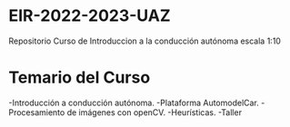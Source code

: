 # EIR-2022-2023-UAZ
Repositorio Curso de Introduccion a la conducción autónoma escala 1:10


# Temario del Curso
-Introducción a conducción autónoma.
-Plataforma AutomodelCar.
-Procesamiento de imágenes con openCV.
-Heurísticas.
-Taller

